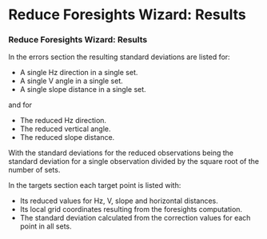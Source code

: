 # Reduce Foresights Wizard: Results

### Reduce Foresights Wizard: Results

In the errors section the resulting standard deviations are listed for:

- A single Hz direction in a single set.
- A single V angle in a single set.
- A single slope distance in a single set.

and for

- The reduced Hz direction.
- The reduced vertical angle.
- The reduced slope distance.

With the standard deviations for the reduced observations being the standard deviation for a single observation divided by the square root of the number of sets.

In the targets section each target point is listed with:

- Its reduced values for Hz, V, slope and horizontal distances.
- Its local grid coordinates resulting from the foresights computation.
- The standard deviation calculated from the correction values for each point in all sets.

